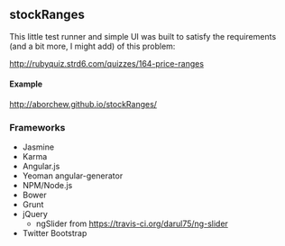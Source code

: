 ## stockRanges

This little test runner and simple UI was built to satisfy the requirements (and a bit more, I might add) of this problem:

http://rubyquiz.strd6.com/quizzes/164-price-ranges

#### Example

http://aborchew.github.io/stockRanges/

### Frameworks

 - Jasmine
 - Karma
 - Angular.js
 - Yeoman angular-generator
 - NPM/Node.js
 - Bower
 - Grunt
 - jQuery
     - ngSlider from https://travis-ci.org/darul75/ng-slider
 - Twitter Bootstrap
